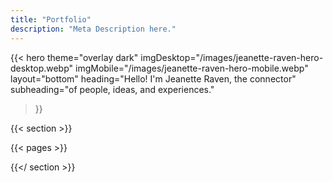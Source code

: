 ```yaml
---
title: "Portfolio"
description: "Meta Description here."
---
```


{{< hero
  theme="overlay dark"
  imgDesktop="/images/jeanette-raven-hero-desktop.webp"
  imgMobile="/images/jeanette-raven-hero-mobile.webp"
  layout="bottom"
  heading="Hello! I'm Jeanette Raven, the connector"
  subheading="of people, ideas, and experiences."
>}}


{{< section >}}

  {{< pages >}}
  
{{</ section >}}